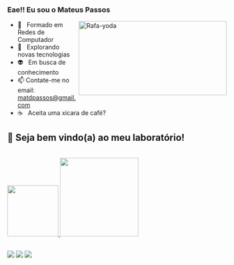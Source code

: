 ### Eae!! Eu sou o Mateus Passos

<img align="right" alt="Rafa-yoda" height="170" width="340" src="https://c.tenor.com/Dj6o3MqGOt0AAAAC/working-hard-computer.gif">


<div align="left"> 

- 🌱 &nbsp; Formado em Redes de Computador
- 🔎 &nbsp; Explorando novas tecnologias
- 👽 &nbsp; Em busca de conhecimento
- 📫 Contate-me no email: matdpassos@gmail.com
- ☕️ &nbsp; Aceita uma xícara de café?

## 🔬 Seja bem vindo(a) ao meu laboratório!

<br/>

<a href="https://github.com/DiasTardesNoites">
<img height="117em" src="https://github-readme-stats.vercel.app/api/top-langs/?username=DiasTardesNoites&layout=compact&langs_count=7&theme=radical"/>
<img height="180em" src="https://github-readme-stats.vercel.app/api?username=DiasTardesNoites&show_icons=true&theme=radical&include_all_commits=true&count_private=true"/>

<br/>
  
  ##
  
  <div>
  <a href="https://www.instagram.com/thedays175" target="_blank"><img src="https://img.shields.io/badge/-Instagram-%23E4405F?style=for-the-badge&logo=instagram&logoColor=white" target="_blank"></a>
  <a href = "mailto:matdpassos@gmail.com"><img src="https://img.shields.io/badge/-Gmail-%23333?style=for-the-badge&logo=gmail&logoColor=white" target="_blank"></a>
  <a href="https://www.linkedin.com/in/mateus-passos-226b95209/" target="_blank"><img src="https://img.shields.io/badge/-LinkedIn-%230077B5?style=for-the-badge&logo=linkedin&logoColor=white" target="_blank"></a> 
    
    
  </div>

